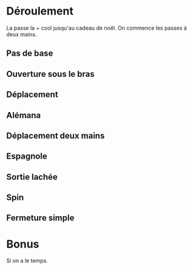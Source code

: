 

Déroulement
===========

La passe la + cool jusqu'au cadeau de noël.
On commence les passes à deux mains.


Pas de base
-----------


Ouverture sous le bras
----------------------


Déplacement
-----------


Alémana
-------


Déplacement deux mains
----------------------


Espagnole
---------


Sortie lachée
-------------


Spin
----


Fermeture simple
----------------



Bonus
=====
Si on a le temps.
